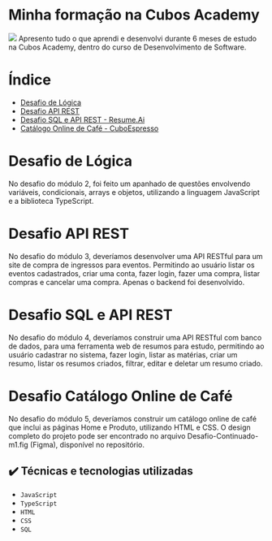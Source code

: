 <h1>Minha formação na Cubos Academy</h1>
<img loading="lazy" src=https://img.shields.io/badge/status-desenvolvendo-green)/>
Apresento tudo o que aprendi e desenvolvi durante 6 meses de estudo na Cubos Academy, dentro do curso de Desenvolvimento de Software.

# Índice 
* [Desafio de Lógica](#Desafio-de-Lógica)
* [Desafio API REST](#Desafio-API-REST)
* [Desafio SQL e API REST - Resume.Ai](#Desafio-SQL-e-API-REST)
* [Catálogo Online de Café - CuboEspresso](#Desafio-Catálogo-Online-de-Café)

# Desafio de Lógica
No desafio do módulo 2, foi feito um apanhado de questões envolvendo variáveis, condicionais, arrays e objetos, utilizando a linguagem JavaScript e a biblioteca TypeScript.

# Desafio API REST
No desafio do módulo 3, deveríamos desenvolver uma API RESTful para um site de compra de ingressos para eventos. Permitindo ao usuário listar os eventos cadastrados, criar uma conta, fazer login, fazer uma compra, listar compras e cancelar uma compra.
Apenas o backend foi desenvolvido.

# Desafio SQL e API REST
No desafio do módulo 4, deveríamos construir uma API RESTful com banco de dados, para uma ferramenta web de resumos para estudo, permitindo ao usuário cadastrar no sistema, fazer login, listar as matérias, criar um resumo, listar os resumos criados, filtrar, editar e deletar um resumo criado.

# Desafio Catálogo Online de Café
No desafio do módulo 5, deveríamos construir um catálogo online de café que inclui as páginas Home e Produto, utilizando HTML e CSS. O design completo do projeto pode ser encontrado no arquivo Desafio-Continuado-m1.fig (Figma), disponível no repositório.

## ✔️ Técnicas e tecnologias utilizadas
- ``JavaScript``
- ``TypeScript``
- ``HTML``
- ``CSS``
- ``SQL``
